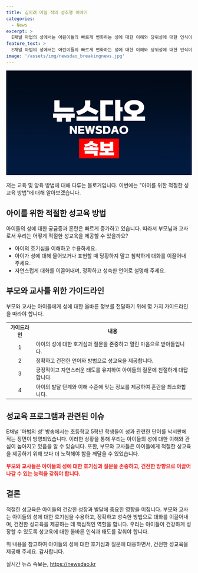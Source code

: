 ```yaml
---
title: 김미려 어릴 적의 성추행 이야기
categories:
  - News
excerpt: >
  E채널 마법의 성에서는 어린이들의 빠르게 변화하는 성에 대한 이해와 당위성에 대한 인식이 공개된다. 초등학교 5학년 학생들이 성과 관련해 자유롭게 말하는 낙서판을 통해 단어들을 적었고, 부모들을 당황시키는 질문에 대한 아이들의 답변도 공개됐다. 또한 성교육 1타 강사의 모범답안에 대한 명쾌한 설명과 김미려의 성추행 경험에 대한 고백이 이야기됐다. 마법의 성은 어린이들에게 성교육이 중요함을 알림과 동시에 교육의 필요성을 강조하는 프로그램이다.
feature_text: >
  E채널 마법의 성에서는 어린이들의 빠르게 변화하는 성에 대한 이해와 당위성에 대한 인식이 공개된다. 초등학교 5학년 학생들이 성과 관련해 자유롭게 말하는 낙서판을 통해 단어들을 적었고, 부모들을 당황시키는 질문에 대한 아이들의 답변도 공개됐다. 또한 성교육 1타 강사의 모범답안에 대한 명쾌한 설명과 김미려의 성추행 경험에 대한 고백이 이야기됐다. 마법의 성은 어린이들에게 성교육이 중요함을 알림과 동시에 교육의 필요성을 강조하는 프로그램이다.
image: '/assets/img/newsdao_breakingnews.jpg'
---
```


<p><img src="/assets/img/newsdao_breakingnews.jpg" alt="implanttips 속보" /></p>

<p>저는 교육 및 양육 방법에 대해 다루는 블로거입니다. 이번에는 "아이를 위한 적절한 성교육 방법"에 대해 알아보겠습니다.</p>

<h2 data-ke-size="size26">아이를 위한 적절한 성교육 방법</h2>

<p>아이들의 성에 대한 궁금증과 혼란은 빠르게 증가하고 있습니다. 따라서 부모님과 교사로서 우리는 어떻게 적절한 성교육을 제공할 수 있을까요?</p>

<ul>
  <li>아이의 호기심을 이해하고 수용하세요.</li>
  <li>아이가 성에 대해 물어보거나 표현할 때 당황하지 말고 침착하게 대화를 이끌어내 주세요.</li>
  <li>자연스럽게 대화를 이끌어내며, 정확하고 성숙한 언어로 설명해 주세요.</li>
</ul>

<p data-ke-size="size16"></p>

<h2 data-ke-size="size26">부모와 교사를 위한 가이드라인</h2>

<p>부모와 교사는 아이들에게 성에 대한 올바른 정보를 전달하기 위해 몇 가지 가이드라인을 따라야 합니다.</p>

<table>
  <tr>
    <td style="text-align: center; height: 17px;"><b>가이드라인</b></td>
    <td style="text-align: center; height: 17px;"><b>내용</b></td>
  </tr>
  <tr>
    <td style="text-align: center; height: 17px;">1</td>
    <td>아이의 성에 대한 호기심과 질문을 존중하고 열린 마음으로 받아들입니다.</td>
  </tr>
  <tr>
    <td style="text-align: center; height: 17px;">2</td>
    <td>정확하고 건전한 언어와 방법으로 성교육을 제공합니다.</td>
  </tr>
  <tr>
    <td style="text-align: center; height: 17px;">3</td>
    <td>긍정적이고 자연스러운 태도를 유지하여 아이들의 질문에 친절하게 대답합니다.</td>
  </tr>
  <tr>
    <td style="text-align: center; height: 17px;">4</td>
    <td>아이의 발달 단계와 이해 수준에 맞는 정보를 제공하여 혼란을 최소화합니다.</td>
  </tr>
</table>

<p data-ke-size="size16"></p>

<h2 data-ke-size="size26">성교육 프로그램과 관련된 이슈</h2>

<p>E채널 '마법의 성' 방송에서는 초등학교 5학년 학생들이 성과 관련한 단어를 낙서판에 적는 장면이 방영되었습니다. 이러한 상황을 통해 우리는 아이들의 성에 대한 이해와 관심이 높아지고 있음을 알 수 있습니다. 또한, 부모와 교사들은 아이들에게 적절한 성교육을 제공하기 위해 보다 더 노력해야 함을 깨달을 수 있었습니다.</p>

<p><b><span style="color: #ee2323;">부모와 교사들은 아이들의 성에 대한 호기심과 질문을 존중하고, 건전한 방향으로 이끌어 나갈 수 있는 능력을 갖춰야 합니다.</span></b></p>

<p data-ke-size="size16"></p>

<h2 data-ke-size="size26">결론</h2>

<p>적절한 성교육은 아이들의 건강한 성장과 발달에 중요한 영향을 미칩니다. 부모와 교사는 아이들의 성에 대한 호기심을 수용하고, 정확하고 성숙한 방법으로 대화를 이끌어내며, 건전한 성교육을 제공하는 데 핵심적인 역할을 합니다. 우리는 아이들이 건강하게 성장할 수 있도록 성교육에 대한 올바른 인식과 태도를 갖춰야 합니다.</p>

<p>위 내용을 참고하여 아이들의 성에 대한 호기심과 질문에 대응하면서, 건전한 성교육을 제공해 주세요. 감사합니다.</p>
실시간 뉴스 속보는, <a href="https://newsdao.kr" rel="dofollow">https://newsdao.kr</a>



